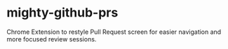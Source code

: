 # mighty-github-prs
Chrome Extension to restyle Pull Request screen for easier navigation and more focused review sessions.
